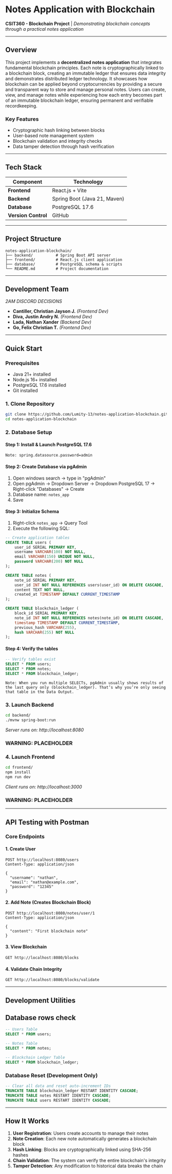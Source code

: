 # Notes Application with Blockchain

**CSIT360 - Blockchain Project** | *Demonstrating blockchain concepts through a practical notes application*

---

## Overview

This project implements a **decentralized notes application** that integrates fundamental blockchain principles. Each note is cryptographically linked to a blockchain block, creating an immutable ledger that ensures data integrity and demonstrates distributed ledger technology. It showcases how blockchain can be applied beyond cryptocurrencies by providing a secure and transparent way to store and manage personal notes. Users can create, view, and manage notes while experiencing how each entry becomes part of an immutable blockchain ledger, ensuring permanent and verifiable recordkeeping.

### Key Features
- Cryptographic hash linking between blocks
- User-based note management system  
- Blockchain validation and integrity checks
- Data tamper detection through hash verification

---

## Tech Stack

| Component | Technology |
|-----------|------------|
| **Frontend** | React.js + Vite|
| **Backend** | Spring Boot (Java 21, Maven) |
| **Database** | PostgreSQL 17.6 |
| **Version Control** | GitHub |

---

## Project Structure

```
notes-application-blockchain/
├── backend/          # Spring Boot API server
├── frontend/         # React.js client application  
├── database/         # PostgreSQL schema & scripts
└── README.md         # Project documentation
```

---

## Development Team

*2AM DISCORD DECISIONS*


- **Cantiller, Christian Jayson J.** *(Frontend Dev)*
- **Diva, Justin Andry N.** *(Frontend Dev)*
- **Lada, Nathan Xander** *(Backend Dev)*
- **Go, Felix Christian T.** *(Frontend Dev)*


---

## Quick Start

### Prerequisites
- Java 21+ installed
- Node.js 16+ installed
- PostgreSQL 17.6 installed
- Git installed

### 1. Clone Repository
```bash
git clone https://github.com/Lumity-13/notes-application-blockchain.git
cd notes-application-blockchain
```

### 2. Database Setup

#### Step 1: Install & Launch PostgreSQL 17.6

`Note: spring.datasource.password=admin`

#### Step 2: Create Database via pgAdmin
1. Open windows search → type in "pgAdmin"
2. Open pgAdmin → Dropdown Server → Dropdown PostgreSQL 17 → Right-click "Databases" → Create
3. Database name: `notes_app`
4. Save

#### Step 3: Initialize Schema
1. Right-click `notes_app` → Query Tool
2. Execute the following SQL:

```sql
-- Create application tables
CREATE TABLE users (
    user_id SERIAL PRIMARY KEY,
    username VARCHAR(100) NOT NULL,
    email VARCHAR(150) UNIQUE NOT NULL,
    password VARCHAR(200) NOT NULL
);

CREATE TABLE notes (
    note_id SERIAL PRIMARY KEY,
    user_id INT NOT NULL REFERENCES users(user_id) ON DELETE CASCADE,
    content TEXT NOT NULL,
    created_at TIMESTAMP DEFAULT CURRENT_TIMESTAMP
);

CREATE TABLE blockchain_ledger (
    block_id SERIAL PRIMARY KEY,
    note_id INT NOT NULL REFERENCES notes(note_id) ON DELETE CASCADE,
    timestamp TIMESTAMP DEFAULT CURRENT_TIMESTAMP,
    previous_hash VARCHAR(255),
    hash VARCHAR(255) NOT NULL
);
```

#### Step 4: Verify the tables
```sql
-- Verify tables exist
SELECT * FROM users;
SELECT * FROM notes;
SELECT * FROM blockchain_ledger;
```
`Note: When you run multiple SELECTs, pgAdmin usually shows results of the last query only (blockchain_ledger).
That’s why you’re only seeing that table in the Data Output.`

### 3. Launch Backend
```bash
cd backend/
./mvnw spring-boot:run
```
*Server runs on: http://localhost:8080*

### WARNING: PLACEHOLDER
### 4. Launch Frontend 
```bash
cd frontend/
npm install
npm run dev
```
*Client runs on: http://localhost:3000*
### WARNING: PLACEHOLDER

---

## API Testing with Postman

### Core Endpoints

#### 1. Create User
```http
POST http://localhost:8080/users
Content-Type: application/json

{
  "username": "nathan",
  "email": "nathan@example.com", 
  "password": "12345"
}
```

#### 2. Add Note (Creates Blockchain Block)
```http
POST http://localhost:8080/notes/user/1
Content-Type: application/json

{
  "content": "First blockchain note"
}
```

#### 3. View Blockchain
```http
GET http://localhost:8080/blocks
```

#### 4. Validate Chain Integrity
```http
GET http://localhost:8080/blocks/validate
```

---

## Development Utilities

## Database rows check
```sql
-- Users Table
SELECT * FROM users;
```
```sql
-- Notes Table
SELECT * FROM notes;
```
```sql
-- Blockchain Ledger Table
SELECT * FROM blockchain_ledger;
```

### Database Reset (Development Only)
```sql
-- Clear all data and reset auto-increment IDs
TRUNCATE TABLE blockchain_ledger RESTART IDENTITY CASCADE;
TRUNCATE TABLE notes RESTART IDENTITY CASCADE; 
TRUNCATE TABLE users RESTART IDENTITY CASCADE;
```

---

## How It Works

1. **User Registration**: Users create accounts to manage their notes
2. **Note Creation**: Each new note automatically generates a blockchain block
3. **Hash Linking**: Blocks are cryptographically linked using SHA-256 hashes
4. **Chain Validation**: The system can verify the entire blockchain's integrity
5. **Tamper Detection**: Any modification to historical data breaks the chain
